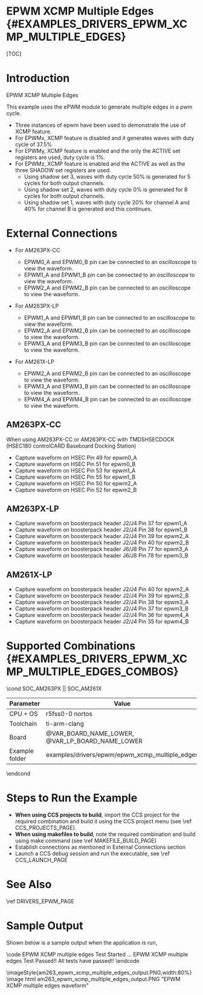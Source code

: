 # EPWM XCMP Multiple Edges {#EXAMPLES_DRIVERS_EPWM_XCMP_MULTIPLE_EDGES}

[TOC]

# Introduction

EPWM XCMP Multiple Edges

This example uses the ePWM module to generate multiple edges in a pwm cycle.
 - Three instances of epwm have been used to demonstrate the use of XCMP feature.
 - For EPWMx, XCMP feature is disabled and it generates waves with duty cycle of 37.5%
 - For EPWMy, XCMP feature is enabled and the only the ACTIVE set registers are used, duty cycle is 1%.
 - For EPWMz, XCMP feature is enabled and the ACTIVE as well as the three SHADOW set registers are used.
    - Using shadow set 3, waves with duty cycle 50% is generated for 5 cycles for both output channels.
    - Using shadow set 2, waves with duty cycle 0% is generated for 8 cycles for both output channels.
    - Using shadow set 1, waves with duty cycle 20% for channel A and 40% for channel B is generated and this continues.

# External Connections

- For AM263PX-CC
    - EPWM0_A and EPWM0_B pin can be connected to an oscilloscope to view the waveform.
    - EPWM1_A and EPWM1_B pin can be connected to an oscilloscope to view the waveform.
    - EPWM2_A and EPWM2_B pin can be connected to an oscilloscope to view the waveform.

- For AM263PX-LP
    - EPWM1_A and EPWM1_B pin can be connected to an oscilloscope to view the waveform.
    - EPWM2_A and EPWM2_B pin can be connected to an oscilloscope to view the waveform.
    - EPWM3_A and EPWM3_B pin can be connected to an oscilloscope to view the waveform.

- For AM261X-LP
    - EPWM2_A and EPWM2_B pin can be connected to an oscilloscope to view the waveform.
    - EPWM3_A and EPWM3_B pin can be connected to an oscilloscope to view the waveform.
    - EPWM4_A and EPWM4_B pin can be connected to an oscilloscope to view the waveform.

## AM263PX-CC
When using AM263PX-CC or AM263PX-CC with TMDSHSECDOCK (HSEC180 controlCARD Baseboard Docking Station)
- Capture waveform on HSEC Pin 49 for epwm0_A
- Capture waveform on HSEC Pin 51 for epwm0_B
- Capture waveform on HSEC Pin 53 for epwm1_A
- Capture waveform on HSEC Pin 55 for epwm1_B
- Capture waveform on HSEC Pin 50 for epwm2_A
- Capture waveform on HSEC Pin 52 for epwm2_B

## AM263PX-LP
- Capture waveform on boosterpack header J2/J4 Pin 37 for epwm1_A
- Capture waveform on boosterpack header J2/J4 Pin 38 for epwm1_B
- Capture waveform on boosterpack header J2/J4 Pin 39 for epwm2_A
- Capture waveform on boosterpack header J2/J4 Pin 40 for epwm2_B
- Capture waveform on boosterpack header J6/J8 Pin 77 for epwm3_A
- Capture waveform on boosterpack header J6/J8 Pin 78 for epwm3_B

## AM261X-LP
- Capture waveform on boosterpack header J2/J4 Pin 40 for epwm2_A
- Capture waveform on boosterpack header J2/J4 Pin 39 for epwm2_B
- Capture waveform on boosterpack header J2/J4 Pin 38 for epwm3_A
- Capture waveform on boosterpack header J2/J4 Pin 37 for epwm3_B
- Capture waveform on boosterpack header J2/J4 Pin 36 for epwm4_A
- Capture waveform on boosterpack header J2/J4 Pin 35 for epwm4_B

# Supported Combinations {#EXAMPLES_DRIVERS_EPWM_XCMP_MULTIPLE_EDGES_COMBOS}

\cond SOC_AM263PX || SOC_AM261X

 Parameter      | Value
 ---------------|-----------
 CPU + OS       | r5fss0-0 nortos
 Toolchain      | ti-arm-clang
 Board          | @VAR_BOARD_NAME_LOWER, @VAR_LP_BOARD_NAME_LOWER
 Example folder | examples/drivers/epwm/epwm_xcmp_multiple_edges

\endcond



# Steps to Run the Example

- **When using CCS projects to build**, import the CCS project for the required combination
  and build it using the CCS project menu (see \ref CCS_PROJECTS_PAGE).
- **When using makefiles to build**, note the required combination and build using
  make command (see \ref MAKEFILE_BUILD_PAGE)
- Establish connections as mentioned in External Connections section
- Launch a CCS debug session and run the executable, see \ref CCS_LAUNCH_PAGE

# See Also

\ref DRIVERS_EPWM_PAGE

# Sample Output

Shown below is a sample output when the application is run,

\code
EPWM XCMP multiple edges Test Started ...
EPWM XCMP multiple edges Test Passed!!
All tests have passed!!
\endcode

\imageStyle{am263_epwm_xcmp_multiple_edges_output.PNG,width:80%}
 \image html am263_epwm_xcmp_multiple_edges_output.PNG "EPWM XCMP multiple edges waveform"

